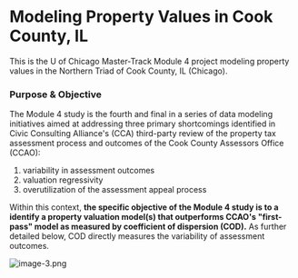 # Modeling Property Values in Cook County, IL
This is the U of Chicago Master-Track Module 4 project modeling property values in the Northern Triad of Cook County, IL (Chicago).

### Purpose & Objective
The Module 4 study is the fourth and final in a series of data modeling initiatives aimed at addressing three primary shortcomings identified in Civic Consulting Alliance's (CCA) third-party review of the property tax assessment process and outcomes of the Cook County Assessors Office (CCAO):

1. variability in assessment outcomes
2. valuation regressivity
3. overutilization of the assessment appeal process

Within this context, **the specific objective of the Module 4 study is to a identify a property valuation model(s) that outperforms CCAO's "first-pass" model as measured by coefficient of dispersion (COD).**  As further detailed below, COD directly measures the variability of assessment outcomes.

![image-3.png](attachment:image-3.png)
